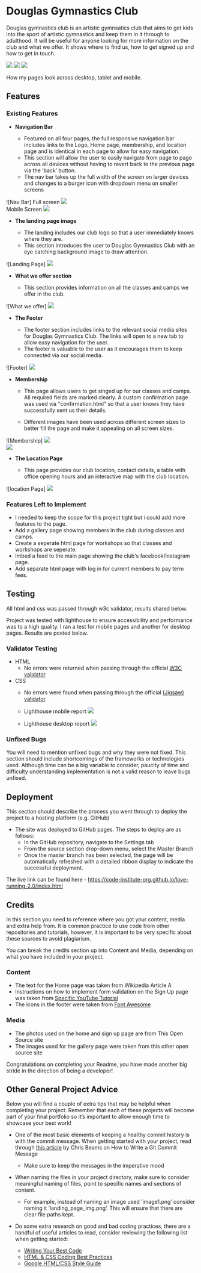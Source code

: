# Douglas Gymnastics Club

Douglas gymnastics club is an artistic gymnsatics club that aims to get kids into the sport of artistic gymnastics and keep them in it through to adulthood. It will be useful for anyone looking for more information on the club and what we offer. It shows where to find us, how to get signed up and how to get in touch.


<img src="/workspaces/https-github.com-BrendanGCollins-Portfolio-Project-1---HTML-CSS-Essentials/assets/images/readme_img_1.png">
<img src="/workspaces/https-github.com-BrendanGCollins-Portfolio-Project-1---HTML-CSS-Essentials/assets/images/readme_img_2.png">
<img src="/workspaces/https-github.com-BrendanGCollins-Portfolio-Project-1---HTML-CSS-Essentials/assets/images/readme_img_3.png">

How my pages look across desktop, tablet and mobile.


## Features 

### Existing Features

- __Navigation Bar__

  - Featured on all four pages, the full responsive navigation bar includes links to the Logo, Home page, membership, and location page and is identical in each page to allow for easy navigation.
  - This section will allow the user to easily navigate from page to page across all devices without having to revert back to the previous page via the ‘back’ button. 
  - The nav bar takes up the full width of the screen on larger devices and changes to a burger icon with dropdown menu on smaller screens 

![Nav Bar] Full screen 
<img src="/workspaces/https-github.com-BrendanGCollins-Portfolio-Project-1---HTML-CSS-Essentials/assets/images/readme_img_4.png">
<br>
Mobile Screen <img src="/workspaces/https-github.com-BrendanGCollins-Portfolio-Project-1---HTML-CSS-Essentials/assets/images/readme_img_5.png">


- __The landing page image__

  - The landing includes our club logo so that a user immediately knows where they are.
  - This section introduces the user to Douglas Gymnastics Club with an eye catching background image to draw attention.

![Landing Page] 
<img src="/workspaces/https-github.com-BrendanGCollins-Portfolio-Project-1---HTML-CSS-Essentials/assets/images/readme_img_6.png">

- __What we offer section__

  - This section provides information on all the classes and camps we offer in the club.

![What we offer]
<img src="/workspaces/https-github.com-BrendanGCollins-Portfolio-Project-1---HTML-CSS-Essentials/assets/images/readme_img_7.png">

- __The Footer__ 

  - The footer section includes links to the relevant social media sites for Douglas Gymnastics Club. The links will open to a new tab to allow easy navigation for the user. 
  - The footer is valuable to the user as it encourages them to keep connected via our social media.

![Footer]
<img src="/workspaces/https-github.com-BrendanGCollins-Portfolio-Project-1---HTML-CSS-Essentials/assets/images/readme_img_8.png">

- __Membership__

  - This page allows users to get singed up for our classes and camps. All required fields are marked clearly. A custom confirmation page was used via "confirmation.html" so that a user knows they have successfully sent us their details.

   - Different images have been used across different screen sizes to better fill the page and make it appealing on all screen sizes.

![Membership]
<img src="/workspaces/https-github.com-BrendanGCollins-Portfolio-Project-1---HTML-CSS-Essentials/assets/images/readme_img_9.png">
<br>
<img src="/workspaces/https-github.com-BrendanGCollins-Portfolio-Project-1---HTML-CSS-Essentials/assets/images/readme_img_10.png">

- __The Location Page__

  - This page provides our club location, contact details, a table with office opening hours and an interactive map with the club location.

![location Page]
<img src="/workspaces/https-github.com-BrendanGCollins-Portfolio-Project-1---HTML-CSS-Essentials/assets/images/readme_img_11.png">

### Features Left to Implement

- I needed to keep the scope for this project tight but i could add more features to the page.
- Add a gallery page showing members in the club during classes and camps.
- Create a seperate html page for workshops so that classes and workshops are seperate.
- Imbed a feed to the main page showing the club's facebook/instagram page.
- Add separate html page with log in for current members to pay term fees.

## Testing 

All html and css was passed through w3c validator, results shared below. 

Project was tested with lighthouse to ensure accessibility and performance was to a high quality. I ran a test for mobile pages and another for desktop pages. Results are posted below.

### Validator Testing 

- HTML
  - No errors were returned when passing through the official [W3C validator](https://validator.w3.org/nu/?doc=https%3A%2F%2Fbrendangcollins.github.io%2Fhttps-github.com-BrendanGCollins-Portfolio-Project-1---HTML-CSS-Essentials%2F)
- CSS
  - No errors were found when passing through the official [(Jigsaw) validator](https://jigsaw.w3.org/css-validator/validator?uri=https%3A%2F%2Fbrendangcollins.github.io%2Fhttps-github.com-BrendanGCollins-Portfolio-Project-1---HTML-CSS-Essentials%2F&profile=css3svg&usermedium=all&warning=1&vextwarning=&lang=en)

  - Lighthouse mobile report <img src="/workspaces/https-github.com-BrendanGCollins-Portfolio-Project-1---HTML-CSS-Essentials/assets/images/lighthouse_report_mobile.png">

  - Lighthouse desktop report <img src="/workspaces/https-github.com-BrendanGCollins-Portfolio-Project-1---HTML-CSS-Essentials/assets/images/lighthouse_report_mobile.png">

### Unfixed Bugs

You will need to mention unfixed bugs and why they were not fixed. This section should include shortcomings of the frameworks or technologies used. Although time can be a big variable to consider, paucity of time and difficulty understanding implementation is not a valid reason to leave bugs unfixed. 

## Deployment

This section should describe the process you went through to deploy the project to a hosting platform (e.g. GitHub) 

- The site was deployed to GitHub pages. The steps to deploy are as follows: 
  - In the GitHub repository, navigate to the Settings tab 
  - From the source section drop-down menu, select the Master Branch
  - Once the master branch has been selected, the page will be automatically refreshed with a detailed ribbon display to indicate the successful deployment. 

The live link can be found here - https://code-institute-org.github.io/love-running-2.0/index.html 


## Credits 

In this section you need to reference where you got your content, media and extra help from. It is common practice to use code from other repositories and tutorials, however, it is important to be very specific about these sources to avoid plagiarism. 

You can break the credits section up into Content and Media, depending on what you have included in your project. 

### Content 

- The text for the Home page was taken from Wikipedia Article A
- Instructions on how to implement form validation on the Sign Up page was taken from [Specific YouTube Tutorial](https://www.youtube.com/)
- The icons in the footer were taken from [Font Awesome](https://fontawesome.com/)

### Media

- The photos used on the home and sign up page are from This Open Source site
- The images used for the gallery page were taken from this other open source site


Congratulations on completing your Readme, you have made another big stride in the direction of being a developer! 

## Other General Project Advice

Below you will find a couple of extra tips that may be helpful when completing your project. Remember that each of these projects will become part of your final portfolio so it’s important to allow enough time to showcase your best work! 

- One of the most basic elements of keeping a healthy commit history is with the commit message. When getting started with your project, read through [this article](https://chris.beams.io/posts/git-commit/) by Chris Beams on How to Write  a Git Commit Message 
  - Make sure to keep the messages in the imperative mood 

- When naming the files in your project directory, make sure to consider meaningful naming of files, point to specific names and sections of content.
  - For example, instead of naming an image used ‘image1.png’ consider naming it ‘landing_page_img.png’. This will ensure that there are clear file paths kept. 

- Do some extra research on good and bad coding practices, there are a handful of useful articles to read, consider reviewing the following list when getting started:
  - [Writing Your Best Code](https://learn.shayhowe.com/html-css/writing-your-best-code/)
  - [HTML & CSS Coding Best Practices](https://medium.com/@inceptiondj.info/html-css-coding-best-practice-fadb9870a00f)
  - [Google HTML/CSS Style Guide](https://google.github.io/styleguide/htmlcssguide.html#General)
